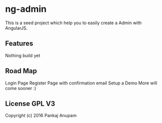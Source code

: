 ng-admin
========
This is a seed project which help you to easily create a Admin with AngularJS.

## Features
Nothing build yet

## Road Map 

Login Page
Register Page with confirmation email
Setup a Demo
More will come sooner :)

## License GPL V3

Copyright (c) 2016 Pankaj Anupam